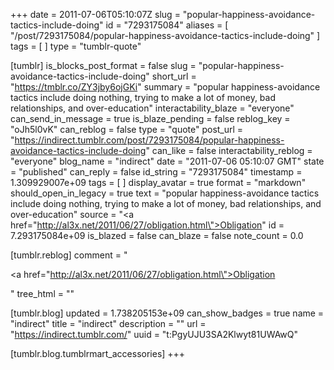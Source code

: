 +++
date = 2011-07-06T05:10:07Z
slug = "popular-happiness-avoidance-tactics-include-doing"
id = "7293175084"
aliases = [ "/post/7293175084/popular-happiness-avoidance-tactics-include-doing" ]
tags = [ ]
type = "tumblr-quote"

[tumblr]
is_blocks_post_format = false
slug = "popular-happiness-avoidance-tactics-include-doing"
short_url = "https://tmblr.co/ZY3jby6ojGKi"
summary = "popular happiness-avoidance tactics include doing nothing, trying to make a lot of money, bad relationships, and over-education"
interactability_blaze = "everyone"
can_send_in_message = true
is_blaze_pending = false
reblog_key = "oJh5l0vK"
can_reblog = false
type = "quote"
post_url = "https://indirect.tumblr.com/post/7293175084/popular-happiness-avoidance-tactics-include-doing"
can_like = false
interactability_reblog = "everyone"
blog_name = "indirect"
date = "2011-07-06 05:10:07 GMT"
state = "published"
can_reply = false
id_string = "7293175084"
timestamp = 1.309929007e+09
tags = [ ]
display_avatar = true
format = "markdown"
should_open_in_legacy = true
text = "popular happiness-avoidance tactics include doing nothing, trying to make a lot of money, bad relationships, and over-education"
source = "<a href=\"http://al3x.net/2011/06/27/obligation.html\">Obligation</a>"
id = 7.293175084e+09
is_blazed = false
can_blaze = false
note_count = 0.0

[tumblr.reblog]
comment = "<p><a href=\"http://al3x.net/2011/06/27/obligation.html\">Obligation</a></p>"
tree_html = ""

[tumblr.blog]
updated = 1.738205153e+09
can_show_badges = true
name = "indirect"
title = "indirect"
description = ""
url = "https://indirect.tumblr.com/"
uuid = "t:PgyUJU3SA2Klwyt81UWAwQ"

[tumblr.blog.tumblrmart_accessories]
+++

